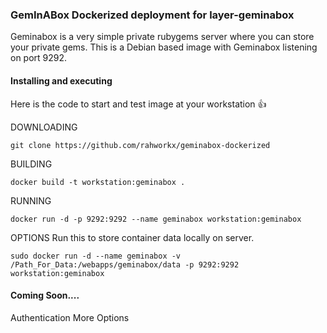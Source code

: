 ### GemInABox Dockerized deployment for layer-geminabox

Geminabox is a very simple private rubygems server where you can store your private gems. This is a Debian based image with Geminabox listening on port 9292.


#### Installing and executing

Here is the code to start and test image at your workstation :+1:

DOWNLOADING
```
git clone https://github.com/rahworkx/geminabox-dockerized
```

BUILDING
```
docker build -t workstation:geminabox .
```
RUNNING
```
docker run -d -p 9292:9292 --name geminabox workstation:geminabox
```

OPTIONS
Run this to store container data locally on server. 
```
sudo docker run -d --name geminabox -v /Path_For_Data:/webapps/geminabox/data -p 9292:9292 workstation:geminabox
```

#### Coming Soon....

Authentication 
More Options
